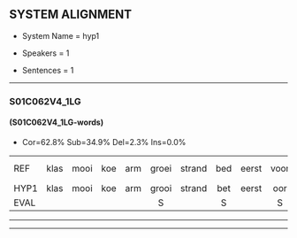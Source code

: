 
## SYSTEM ALIGNMENT

- System Name = hyp1

- Speakers = 1

- Sentences = 1

---

### S01C062V4_1LG

#### (S01C062V4_1LG-words)

- Cor=62.8%	Sub=34.9%	Del=2.3%	Ins=0.0%

|  |  |  |  |  |  |  |  |  |  |  |  |  |  |  |  |  |  |  |  |  |  |  |  |  |  |  |  |  |  |  |  |  |  |  |  |  |  |  |  |  |  |  |  |
|:--- |:---:|:---:|:---:|:---:|:---:|:---:|:---:|:---:|:---:|:---:|:---:|:---:|:---:|:---:|:---:|:---:|:---:|:---:|:---:|:---:|:---:|:---:|:---:|:---:|:---:|:---:|:---:|:---:|:---:|:---:|:---:|:---:|:---:|:---:|:---:|:---:|:---:|:---:|:---:|:---:|:---:|:---:|:---:|
| REF | klas | mooi | koe | arm | groei | strand | bed | eerst | voor | draai | sjaal | herfst | duur | straat | leeuw | clown | hoek | * | krant | hout | vriend | gauw | chips | groen | feest | reis | jas | huis | paard | vijf | muts | nieuw | kind | bang | oog | zacht | schoen | plas | neus*(heus) | *t | neus | knoop | plank |
| HYP1 | klas | mooi | koe | arm | grooi | strand | bet | eerst | oor | draai | sjel | herst | tuur | straat | leeuw | kloun | hoek | de | krant | hout | vriend | gaul | ships | groen | feest | res | jas | huis | art | vijf | mut | nieuw | kind | bang | oog | zacht | schoen | plas |  | heusen | nus | knoop | plank |
| EVAL |  |  |  |  | S |  | S |  | S |  | S | S | S |  |  | S |  | S |  |  |  | S | S |  |  | S |  |  | S |  | S |  |  |  |  |  |  |  | D | S | S |  |  |
---

---
